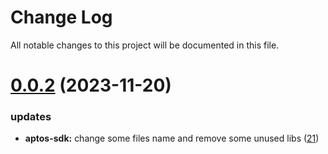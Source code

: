 
# Change Log

All notable changes to this project will be documented in this file.

# [0.0.2](https://github.com/okx/go-wallet-sdk) (2023-11-20)

### updates

- **aptos-sdk:** change some files name and remove some unused libs ([21](https://github.com/ewhal/go-wallet-sdk/pull/21))
